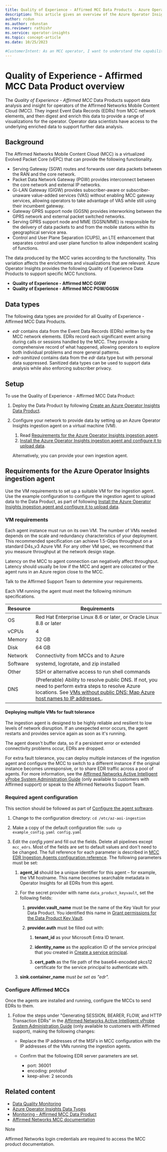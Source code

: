 ```yaml
---
title: Quality of Experience - Affirmed MCC Data Products - Azure Operator Insights
description: This article gives an overview of the Azure Operator Insights Data Products provided to monitor the Quality of Experience for the Affirmed Mobile Content Cloud (MCC).
author: rcdun
ms.author: rdunstan
ms.reviewer: rathishr
ms.service: operator-insights
ms.topic: concept-article
ms.date: 10/25/2023

#CustomerIntent: As an MCC operator, I want to understand the capabilities of the relevant Quality of Experience Data Product, in order to provide insights to my network.
---
```


# Quality of Experience - Affirmed MCC Data Product overview

The *Quality of Experience - Affirmed MCC* Data Products support data analysis and insight for operators of the Affirmed Networks Mobile Content Cloud (MCC). They ingest Event Data Records (EDRs) from MCC network elements, and then digest and enrich this data to provide a range of visualizations for the operator. Operator data scientists have access to the underlying enriched data to support further data analysis.

## Background

The Affirmed Networks Mobile Content Cloud (MCC) is a virtualized Evolved Packet Core (vEPC) that can provide the following functionality.

- Serving Gateway (SGW) routes and forwards user data packets between the RAN and the core network.
- Packet Data Network Gateway (PGW) provides interconnect between the core network and external IP networks.
- Gi-LAN Gateway (GIGW) provides subscriber-aware or subscriber-unaware value-added services (VAS) without enabling MCC gateway services, allowing operators to take advantage of VAS while still using their incumbent gateway.
- Gateway GPRS support node (GGSN) provides interworking between the GPRS network and external packet switched networks.
- Serving GPRS support node and MME (SGSN/MME) is responsible for the delivery of data packets to and from the mobile stations within its geographical service area.
- Control and User Plane Separation (CUPS), an LTE enhancement that separates control and user plane function to allow independent scaling of functions.

The data produced by the MCC varies according to the functionality. This variation affects the enrichments and visualizations that are relevant. Azure Operator Insights provides the following Quality of Experience Data Products to support specific MCC functions.

- **Quality of Experience - Affirmed MCC GIGW**
- **Quality of Experience - Affirmed MCC PGW/GGSN**

## Data types

The following data types are provided for all Quality of Experience - Affirmed MCC Data Products.

- *edr* contains data from the Event Data Records (EDRs) written by the MCC network elements. EDRs record each significant event arising during calls or sessions handled by the MCC. They provide a comprehensive record of what happened, allowing operators to explore both individual problems and more general patterns.
- *edr-sanitized* contains data from the *edr* data type but with personal data suppressed. Sanitized data types can be used to support data analysis while also enforcing subscriber privacy.

## Setup

To use the Quality of Experience - Affirmed MCC Data Product:

1. Deploy the Data Product by following [Create an Azure Operator Insights Data Product](data-product-create.md).
1. Configure your network to provide data by setting up an Azure Operator Insights ingestion agent on a virtual machine (VM).

    1. Read [Requirements for the Azure Operator Insights ingestion agent](#requirements-for-the-azure-operator-insights-ingestion-agent).
    1. [Install the Azure Operator Insights ingestion agent and configure it to upload data](set-up-ingestion-agent.md).

    Alternatively, you can provide your own ingestion agent.

## Requirements for the Azure Operator Insights ingestion agent

Use the VM requirements to set up a suitable VM for the ingestion agent. Use the example configuration to configure the ingestion agent to upload data to the Data Product, as part of following [Install the Azure Operator Insights ingestion agent and configure it to upload data](set-up-ingestion-agent.md).

### VM requirements

Each agent instance must run on its own VM. The number of VMs needed depends on the scale and redundancy characteristics of your deployment. This recommended specification can achieve 1.5-Gbps throughput on a standard D4s_v3 Azure VM. For any other VM spec, we recommend that you measure throughput at the network design stage.

Latency on the MCC to agent connection can negatively affect throughput. Latency should usually be low if the MCC and agent are colocated or the agent runs in an Azure region close to the MCC.

Talk to the Affirmed Support Team to determine your requirements.

Each VM running the agent must meet the following minimum specifications.

| Resource | Requirements                                                        |
|----------|---------------------------------------------------------------------|
| OS       | Red Hat Enterprise Linux 8.6 or later, or Oracle Linux 8.8 or later |
| vCPUs    | 4                                                                   |
| Memory   | 32 GB                                                               |
| Disk     | 64 GB                                                               |
| Network  | Connectivity from MCCs and to Azure                                 |
| Software | systemd, logrotate, and zip installed                               |
| Other    | SSH or alternative access to run shell commands                     |
| DNS      | (Preferable) Ability to resolve public DNS. If not, you need to perform extra steps to resolve Azure locations. See [VMs without public DNS: Map Azure host names to IP addresses.](#vms-without-public-dns-map-azure-host-names-to-ip-addresses). |

#### Deploying multiple VMs for fault tolerance

The ingestion agent is designed to be highly reliable and resilient to low levels of network disruption. If an unexpected error occurs, the agent restarts and provides service again as soon as it's running.

The agent doesn't buffer data, so if a persistent error or extended connectivity problems occur, EDRs are dropped.

For extra fault tolerance, you can deploy multiple instances of the ingestion agent and configure the MCC to switch to a different instance if the original instance becomes unresponsive, or to share EDR traffic across a pool of agents. For more information, see the [Affirmed Networks Active Intelligent vProbe System Administration Guide](https://manuals.metaswitch.com/vProbe/latest/vProbe_System_Admin/Content/02%20AI-vProbe%20Configuration/Generating_SESSION__BEARER__FLOW__and_HTTP_Transac.htm) (only available to customers with Affirmed support) or speak to the Affirmed Networks Support Team.

### Required agent configuration

This section should be followed as part of [Configure the agent software](set-up-ingestion-agent.md).

1. Change to the configuration directory: `cd /etc/az-aoi-ingestion`
1. Make a copy of the default configuration file: `sudo cp example_config.yaml config.yaml`
1. Edit the *config.yaml* and fill out the fields. Delete all pipelines except `mcc_edrs`. Most of the fields are set to default values and don't need to be changed. The full reference for each parameter is described in [MCC EDR Ingestion Agents configuration reference](mcc-edr-agent-configuration.md). The following parameters must be set:

    1. **agent\_id** should be a unique identifier for this agent – for example, the VM hostname. This name becomes searchable metadata in Operator Insights for all EDRs from this agent.

    1. For the secret provider with name `data_product_keyvault`, set the following fields:
        1. **provider.vault\_name** must be the name of the Key Vault for your Data Product. You identified this name in [Grant permissions for the Data Product Key Vault](#grant-permissions-for-the-data-product-key-vault).  
        1. **provider.auth** must be filled out with:

            1. **tenant\_id** as your Microsoft Entra ID tenant.

            2. **identity\_name** as the application ID of the service principal that you created in [Create a service principal](#create-a-service-principal).

            3. **cert\_path** as the file path of the base64-encoded pkcs12 certificate for the service principal to authenticate with.

    1. **sink.container\_name** *must be set as "edr".*

### Configure Affirmed MCCs

Once the agents are installed and running, configure the MCCs to send EDRs to them.

1. Follow the steps under "Generating SESSION, BEARER, FLOW, and HTTP Transaction EDRs" in the [Affirmed Networks Active Intelligent vProbe System Administration Guide](https://manuals.metaswitch.com/vProbe/latest/vProbe_System_Admin/Content/02%20AI-vProbe%20Configuration/Generating_SESSION__BEARER__FLOW__and_HTTP_Transac.htm) (only available to customers with Affirmed support), making the following changes:

    - Replace the IP addresses of the MSFs in MCC configuration with the IP addresses of the VMs running the ingestion agents.

    - Confirm that the following EDR server parameters are set.

        - port: 36001
        - encoding: protobuf
        - keep-alive: 2 seconds

## Related content

- [Data Quality Monitoring](concept-data-quality-monitoring.md)
- [Azure Operator Insights Data Types](concept-data-types.md)
- [Monitoring - Affirmed MCC Data Product](concept-monitoring-mcc-data-product.md)
- [Affirmed Networks MCC documentation](https://manuals.metaswitch.com/MCC) 

> [!NOTE]
> Affirmed Networks login credentials are required to access the MCC product documentation.
